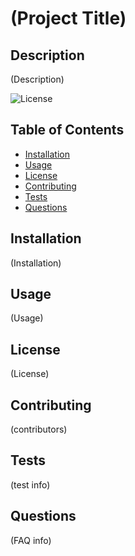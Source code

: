 # (Project Title)

## Description
(Description)

![License](https://img.shields.io/badge/license-MIT-success)

## Table of Contents
* [Installation](#installation)
* [Usage](#usage)
* [License](#license)
* [Contributing](#contributing)
* [Tests](#tests)
* [Questions](#questions)

## Installation
(Installation)

## Usage
(Usage)

## License
(License)

## Contributing
(contributors)

## Tests
(test info)

## Questions
(FAQ info)